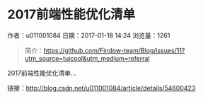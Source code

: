 # 2017前端性能优化清单
作者：u011001084
日期：2017-01-18 14:24
浏览量：1261
> 简介：https://github.com/Findow-team/Blog/issues/11?utm_source=tuicool&utm_medium=referral

2017前端性能优化清单...

 链接：http://blog.csdn.net/u011001084/article/details/54600423
